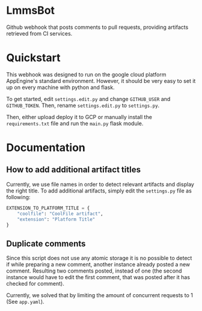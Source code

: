 # LmmsBot
Github webhook that posts comments to pull requests, providing artifacts retrieved from CI services.   

# Quickstart
This webhook was designed to run on the google cloud platform AppEngine's standard environment. 
However, it should be very easy to set it up on every machine with python and flask. 

To get started, edit `settings.edit.py` and change `GITHUB_USER` and `GITHUB_TOKEN`. Then, rename `settings.edit.py` to `settings.py`.

Then, either upload deploy it to GCP or manually install the `requirements.txt` file and run the `main.py` flask module.

# Documentation 
## How to add additional artifact titles
Currently, we use file names in order to detect relevant artifacts and display the right title.
To add additional artifacts, simply edit the `settings.py` file as following: 
```python
EXTENSION_TO_PLATFORM_TITLE = {
    "coolfile": "CoolFile artifact",
    "extension": "Platform Title"
}
```
## Duplicate comments
Since this script does not use any atomic storage it is no possible to detect if while preparing a new comment, another instance already posted a new comment. Resulting two comments posted, instead of one (the second instance would have to edit the first comment, that was posted after it has checked for comment).

Currently, we solved that by limiting the amount of concurrent requests to 1 (See `app.yaml`). 
